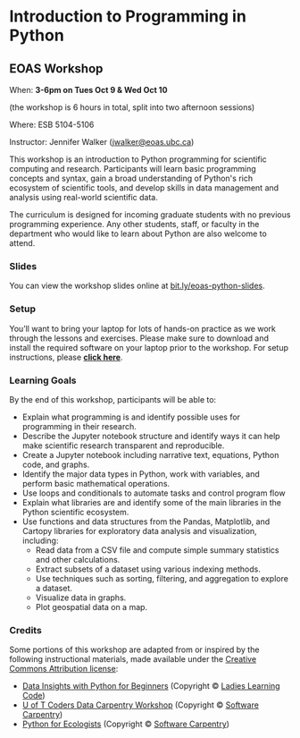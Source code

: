 # Introduction to Programming in Python
## EOAS Workshop

When: **3-6pm on Tues Oct 9 & Wed Oct 10**

(the workshop is 6 hours in total, split into two afternoon sessions)
 
Where: ESB 5104-5106

Instructor: Jennifer Walker (jwalker@eoas.ubc.ca)

This workshop is an introduction to Python programming for scientific computing and research. Participants will learn basic programming concepts and syntax, gain a broad understanding of Python's rich ecosystem of scientific tools, and develop skills in data management and analysis using real-world scientific data.
 
The curriculum is designed for incoming graduate students with no previous programming experience. Any other students, staff, or faculty in the department who would like to learn about Python are also welcome to attend.

### Slides

You can view the workshop slides online at [bit.ly/eoas-python-slides](http://bit.ly/eoas-python-slides).

### Setup

You’ll want to bring your laptop for lots of hands-on practice as we work through the lessons and exercises. Please make sure to download and install the required software on your laptop prior to the workshop. For setup instructions, please **[click here](https://jenfly.github.io/eoas-python/SETUP)**.

### Learning Goals

By the end of this workshop, participants will be able to:
- Explain what programming is and identify possible uses for programming in their research.
- Describe the Jupyter notebook structure and identify ways it can help make scientific research transparent and reproducible.
- Create a Jupyter notebook including narrative text, equations, Python code, and graphs.
- Identify the major data types in Python, work with variables, and perform basic mathematical operations.
- Use loops and conditionals to automate tasks and control program flow
- Explain what libraries are and identify some of the main libraries in the Python scientific ecosystem.
- Use functions and data structures from the Pandas, Matplotlib, and Cartopy libraries for exploratory data analysis and visualization, including:
  - Read data from a CSV file and compute simple summary statistics and other calculations.
  - Extract subsets of a dataset using various indexing methods.
  - Use techniques such as sorting, filtering, and aggregation to explore a dataset.
  - Visualize data in graphs.
  - Plot geospatial data on a map.

### Credits

Some portions of this workshop are adapted from or inspired by the following instructional materials, made available under the [Creative Commons Attribution license](https://creativecommons.org/licenses/by/4.0/):
- [Data Insights with Python for Beginners](https://github.com/ladieslearningcode/llc-intro-to-python) (Copyright © [Ladies Learning Code](https://www.canadalearningcode.ca/program/ladies-learning-code/)) 
- [U of T Coders Data Carpentry Workshop](https://github.com/UofTCoders/2018-09-10-utoronto) (Copyright © [Software Carpentry](http://software-carpentry.org/))
- [Python for Ecologists](http://www.datacarpentry.org/python-ecology-lesson/) (Copyright © [Software Carpentry](http://software-carpentry.org/))
